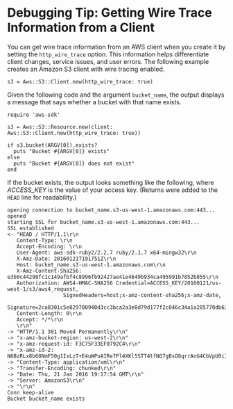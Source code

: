 # Debugging Tip: Getting Wire Trace Information from a Client<a name="debugging"></a>

You can get wire trace information from an AWS client when you create it by setting the `http_wire_trace` option\. This information helps differentiate client changes, service issues, and user errors\. The following example creates an Amazon S3 client with wire tracing enabled\.

```
s3 = Aws::S3::Client.new(http_wire_trace: true)
```

Given the following code and the argument `bucket_name`, the output displays a message that says whether a bucket with that name exists\.

```
require 'aws-sdk'

s3 = Aws::S3::Resource.new(client: Aws::S3::Client.new(http_wire_trace: true))

if s3.bucket(ARGV[0]).exists?
  puts "Bucket #{ARGV[0]} exists"
else
  puts "Bucket #{ARGV[0]} does not exist"
end
```

If the bucket exists, the output looks something like the following, where *ACCESS\_KEY* is the value of your access key\. \(Returns were added to the `HEAD` line for readability\.\)

```
opening connection to bucket_name.s3-us-west-1.amazonaws.com:443...
opened
starting SSL for bucket_name.s3-us-west-1.amazonaws.com:443...
SSL established
<- "HEAD / HTTP/1.1\r\n
   Content-Type: \r\n
   Accept-Encoding: \r\n
   User-Agent: aws-sdk-ruby2/2.2.7 ruby/2.1.7 x64-mingw32\r\n
   X-Amz-Date: 20160121T191751Z\r\n
   Host: bucket_name.s3-us-west-1.amazonaws.com\r\n
   X-Amz-Content-Sha256: e3b0c44298fc1c149afbf4c8996fb92427ae41e4649b934ca495991b7852b855\r\n
   Authorization: AWS4-HMAC-SHA256 Credential=ACCESS_KEY/20160121/us-west-1/s3/aws4_request,
                  SignedHeaders=host;x-amz-content-sha256;x-amz-date,
                  Signature=2ca8301c5e829700940d3cc3bca2a3e8d79d177f2c046c34a1a285770db63820\r\n
   Content-Length: 0\r\n
   Accept: */*\r\n
   \r\n"
-> "HTTP/1.1 301 Moved Permanently\r\n"
-> "x-amz-bucket-region: us-west-2\r\n"
-> "x-amz-request-id: F3C75F33EF0792C4\r\n"
-> "x-amz-id-2: N6BzRLx8b68NmF50g1IxLzT+E4uWPuAIRe7Pl4XKl5STT4tfNO7gBsO8qrrAnG4CbVpU0iIRXmk=\r\n"
-> "Content-Type: application/xml\r\n"
-> "Transfer-Encoding: chunked\r\n"
-> "Date: Thu, 21 Jan 2016 19:17:54 GMT\r\n"
-> "Server: AmazonS3\r\n"
-> "\r\n"
Conn keep-alive
Bucket bucket_name exists
```